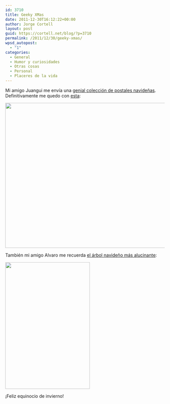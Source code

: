 ```yaml
---
id: 3710
title: Geeky XMas
date: 2011-12-30T16:12:22+00:00
author: Jorge Cortell
layout: post
guid: https://cortell.net/blog/?p=3710
permalink: /2011/12/30/geeky-xmas/
wpsd_autopost:
  - "1"
categories:
  - General
  - Humor y curiosidades
  - Otras cosas
  - Personal
  - Placeres de la vida
---
```

Mi amigo Juangui me envía una <a title="https://www.telegraph.co.uk/topics/christmas/3531904/Christmas-and-holiday-cards-for-geeks-Top-11.html" href="https://www.telegraph.co.uk/topics/christmas/3531904/Christmas-and-holiday-cards-for-geeks-Top-11.html" target="_blank">genial colección de postales navideñas</a>. Definitivamente me quedo con <a title="https://store.wondermark.com/products/cards" href="https://store.wondermark.com/products/cards" target="_blank">esta</a>:

<img title="card" src="https://wondermark.org/test/shepherds-big.jpg" alt="" width="677" height="458" />

También mi amigo Alvaro me recuerda <a title="https://superpunch.blogspot.com/2011/12/portal-themed-christmas-tree.html" href="https://superpunch.blogspot.com/2011/12/portal-themed-christmas-tree.html" target="_blank">el árbol navideño más alucinante</a>:

<img class="aligncenter" title="Portal tree" src="https://4.bp.blogspot.com/-Psc4MZFlgtQ/TvZ1EHijvOI/AAAAAAAA8OU/theGHNVUYw0/s400/U1KoD.jpg" alt="" width="267" height="400" />

¡Feliz equinocio de invierno!